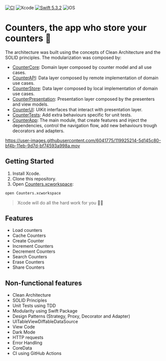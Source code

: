 [![CI](https://github.com/dev-thalizao/counters-ios/actions/workflows/ci.yml/badge.svg)](https://github.com/dev-thalizao/counters-ios/actions/workflows/ci.yml)
![Xcode](https://img.shields.io/badge/Xcode-12.4-blue.svg?style=flat)
[![Swift 5.3.2](https://img.shields.io/badge/Swift-5.3.2-orange.svg?style=flat)](https://swift.org)
![iOS](https://img.shields.io/badge/iOS-13.0-red?style=flat)

# Counters, the app who store your counters 🤖

The architecture was built using the concepts of Clean Architecture and the SOLID principles. The modularization was composed by:
- [CounterCore](./CounterCore/Sources/CounterCore): Domain layer composed by counter model and all use cases.
- [CounterAPI](./CounterCore/Sources/CounterAPI): Data layer composed by remote implementation of domain use cases. 
- [CounterStore](./CounterCore/Sources/CounterCore): Data layer composed by local implementation of domain use cases.
- [CounterPresentation](./CounterCore/Sources/CounterPresentation): Presentation layer composed by the presenters and view models.
- [CounterUI](./CounterCore/Sources/CounterUI): UIKit interfaces that interact with presentation layer.
- [CounterTests](./CounterCore/Sources/CounterTests): Add extra behaviours specific for unit tests.
- [CounterApp](./Counter/Counter): The main module, that create features and inject the dependencies, control the navigation flow, add new behaviours trough decorators and adapters.

https://user-images.githubusercontent.com/6041775/119925214-5d145c80-bf4b-11eb-9d7d-bf74593a998a.mov

## Getting Started

1. Install Xcode.
2. Clone this repository.
3. Open [Counters.xcworkspace](./Counters.xcworkspace):
```bash
open Counters.xcworkspace
```
> Xcode will do all the hard work for you 👨‍💻

## Features

- Load counters
- Cache Counters
- Create Counter
- Increment Counters
- Decrement Counters
- Search Counters
- Erase Counters
- Share Counters

## Non-functional features

- Clean Architecture
- SOLID Principles
- Unit Tests using TDD
- Modularity using Swift Package
- Design Patterns (Strategy, Proxy, Decorator and Adapter)
- UITableViewDiffableDataSource
- View Code
- Dark Mode
- HTTP requests
- Error Handling
- CoreData
- CI using GitHub Actions
